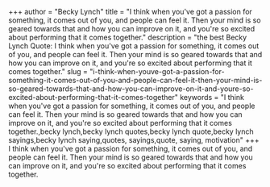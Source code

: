 +++
author = "Becky Lynch"
title = "I think when you've got a passion for something, it comes out of you, and people can feel it. Then your mind is so geared towards that and how you can improve on it, and you're so excited about performing that it comes together."
description = "the best Becky Lynch Quote: I think when you've got a passion for something, it comes out of you, and people can feel it. Then your mind is so geared towards that and how you can improve on it, and you're so excited about performing that it comes together."
slug = "i-think-when-youve-got-a-passion-for-something-it-comes-out-of-you-and-people-can-feel-it-then-your-mind-is-so-geared-towards-that-and-how-you-can-improve-on-it-and-youre-so-excited-about-performing-that-it-comes-together"
keywords = "I think when you've got a passion for something, it comes out of you, and people can feel it. Then your mind is so geared towards that and how you can improve on it, and you're so excited about performing that it comes together.,becky lynch,becky lynch quotes,becky lynch quote,becky lynch sayings,becky lynch saying,quotes, sayings,quote, saying, motivation"
+++
I think when you've got a passion for something, it comes out of you, and people can feel it. Then your mind is so geared towards that and how you can improve on it, and you're so excited about performing that it comes together.
